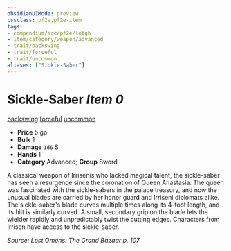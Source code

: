 ```yaml
---
obsidianUIMode: preview
cssclass: pf2e,pf2e-item
tags:
- compendium/src/pf2e/lotgb
- item/category/weapon/advanced
- trait/backswing
- trait/forceful
- trait/uncommon
aliases: ["Sickle-Saber"]
---
```

# Sickle-Saber *Item 0*  
[backswing](../../../rules/traits/backswing.md)  [forceful](../../../rules/traits/forceful.md)  [uncommon](../../../rules/traits/uncommon.md)  

- **Price** 5 gp
- **Bulk** 1
- **Damage** `1d6` S
- **Hands** 1
- **Category** Advanced; **Group** Sword 

A classical weapon of Irrisenis who lacked magical talent, the sickle-saber has seen a resurgence since the coronation of Queen Anastasia. The queen was fascinated with the sickle-sabers in the palace treasury, and now the unusual blades are carried by her honor guard and Irriseni diplomats alike. The sickle-saber's blade curves multiple times along its 4-foot length, and its hilt is similarly curved. A small, secondary grip on the blade lets the wielder rapidly and unpredictably twist the cutting edges. Characters from Irrisen have access to the sickle-saber.

*Source: Lost Omens: The Grand Bazaar p. 107*